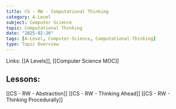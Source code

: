```yaml
---
title: CS - RW - Computational Thinking
category: A-Level
subject: Computer Science
topic: Computational Thinking
date: "2025-02-20"
tags: [A-Level, Computer-Science, Computational-Thinking]
type: Topic Overview
---
```


Links: [[A Levels]], [[Computer Science MOC]]
## Lessons:
[[CS - RW - Abstraction]]
[[CS - RW - Thinking Ahead]]
[[CS - RW - Thinking Procedurally]]
